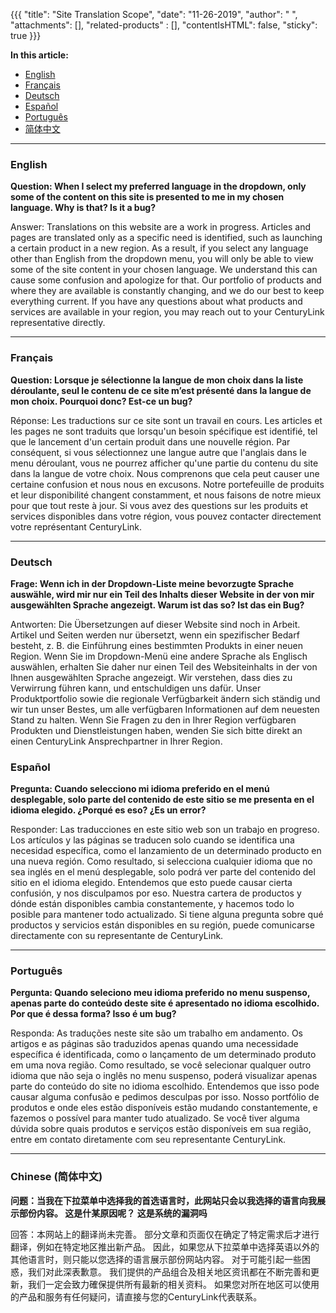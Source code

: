 {{{
"title": "Site Translation Scope",
"date": "11-26-2019",
"author": " ",
"attachments": [],
"related-products" : [],
"contentIsHTML": false,
"sticky": true
}}}

**In this article:**

* [English](#english)
* [Français](#francais)
* [Deutsch](#deutsch)
* [Español](#espanol)
* [Português](#portugues)
* [简体中文](#chinese)

---

### <a id="english">English</a>

**Question: When I select my preferred language in the dropdown, only some of the content on this site is presented to me in my chosen language. Why is that? Is it a bug?**

Answer: Translations on this website are a work in progress. Articles and pages are translated only as a specific need is identified, such as launching a certain product in a new region. As a result, if you select any language other than English from the dropdown menu, you will only be able to view some of the site content in your chosen language. We understand this can cause some confusion and apologize for that. Our portfolio of products and where they are available is constantly changing, and we do our best to keep everything current. If you have any questions about what products and services are available in your region, you may reach out to your CenturyLink representative directly.

---

### <a id="francais">Français</a>

**Question: Lorsque je sélectionne la langue de mon choix dans la liste déroulante, seul le contenu de ce site m’est présenté dans la langue de mon choix. Pourquoi donc? Est-ce un bug?**

Réponse: Les traductions sur ce site sont un travail en cours. Les articles et les pages ne sont traduits que lorsqu'un besoin spécifique est identifié, tel que le lancement d'un certain produit dans une nouvelle région. Par conséquent, si vous sélectionnez une langue autre que l'anglais dans le menu déroulant, vous ne pourrez afficher qu'une partie du contenu du site dans la langue de votre choix. Nous comprenons que cela peut causer une certaine confusion et nous nous en excusons. Notre portefeuille de produits et leur disponibilité changent constamment, et nous faisons de notre mieux pour que tout reste à jour. Si vous avez des questions sur les produits et services disponibles dans votre région, vous pouvez contacter directement votre représentant CenturyLink.

---

### <a id="deutsch">Deutsch</a>

**Frage: Wenn ich in der Dropdown-Liste meine bevorzugte Sprache auswähle, wird mir nur ein Teil des Inhalts dieser Website in der von mir ausgewählten Sprache angezeigt. Warum ist das so? Ist das ein Bug?**

Antworten: Die Übersetzungen auf dieser Website sind noch in Arbeit. Artikel und Seiten werden nur übersetzt, wenn ein spezifischer Bedarf besteht, z. B. die Einführung eines bestimmten Produkts in einer neuen Region. Wenn Sie im Dropdown-Menü eine andere Sprache als Englisch auswählen, erhalten Sie daher nur einen Teil des Websiteinhalts in der von Ihnen ausgewählten Sprache angezeigt. Wir verstehen, dass dies zu Verwirrung führen kann, und entschuldigen uns dafür. Unser Produktportfolio sowie die regionale Verfügbarkeit ändern sich ständig und wir tun unser Bestes, um alle verfügbaren Informationen auf dem neuesten Stand zu halten. Wenn Sie Fragen zu den in Ihrer Region verfügbaren Produkten und Dienstleistungen haben, wenden Sie sich bitte direkt an einen CenturyLink Ansprechpartner in Ihrer Region.

### <a id="espanol">Español</a>

**Pregunta: Cuando selecciono mi idioma preferido en el menú desplegable, solo parte del contenido de este sitio se me presenta en el idioma elegido. ¿Porqué es eso? ¿Es un error?**

Responder: Las traducciones en este sitio web son un trabajo en progreso. Los artículos y las páginas se traducen solo cuando se identifica una necesidad específica, como el lanzamiento de un determinado producto en una nueva región. Como resultado, si selecciona cualquier idioma que no sea inglés en el menú desplegable, solo podrá ver parte del contenido del sitio en el idioma elegido. Entendemos que esto puede causar cierta confusión, y nos disculpamos por eso. Nuestra cartera de productos y dónde están disponibles cambia constantemente, y hacemos todo lo posible para mantener todo actualizado. Si tiene alguna pregunta sobre qué productos y servicios están disponibles en su región, puede comunicarse directamente con su representante de CenturyLink.

---

### <a id="portugues">Português</a>

**Pergunta: Quando seleciono meu idioma preferido no menu suspenso, apenas parte do conteúdo deste site é apresentado no idioma escolhido. Por que é dessa forma? Isso é um bug?**

Responda: As traduções neste site são um trabalho em andamento. Os artigos e as páginas são traduzidos apenas quando uma necessidade específica é identificada, como o lançamento de um determinado produto em uma nova região. Como resultado, se você selecionar qualquer outro idioma que não seja o inglês no menu suspenso, poderá visualizar apenas parte do conteúdo do site no idioma escolhido. Entendemos que isso pode causar alguma confusão e pedimos desculpas por isso. Nosso portfólio de produtos e onde eles estão disponíveis estão mudando constantemente, e fazemos o possível para manter tudo atualizado. Se você tiver alguma dúvida sobre quais produtos e serviços estão disponíveis em sua região, entre em contato diretamente com seu representante CenturyLink.

---

### <a id="chinese">Chinese</a> (简体中文)

**问题：当我在下拉菜单中选择我的首选语言时，此网站只会以我选择的语言向我展示部份内容。 这是什某原因呢？ 这是系统的漏洞吗**

回答：本网站上的翻译尚未完善。 部分文章和页面仅在确定了特定需求后才进行翻译，例如在特定地区推出新产品。 因此，如果您从下拉菜单中选择英语以外的其他语言时，则只能以您选择的语言展示部份网站内容。 对于可能引起一些困惑，我们对此深表歉意。 我们提供的产品组合及相关地区资讯都在不断完善和更新，我们一定会致力確保提供所有最新的相关资料。 如果您对所在地区可以使用的产品和服务有任何疑问，请直接与您的CenturyLink代表联系。
